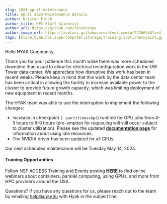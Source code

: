 ```yaml
---
slug: 2024-april-maintenance
title: April 2024 Maintenance Details
author: Kristen Finch
author_title: HPC Staff Scientist
author_url: https://github.com/finchnsnps
author_image_url: https://avatars.githubusercontent.com/u/22206944?v=4
tags: [klone,hyak,hpc,supercomputer,storage,training,ckpt,checkpoint,gpu,nvidia]
---
```


Hello HYAK Community,

Thank you for your patience this month while there was more scheduled downtime than usual to allow for electrical reconfiguration work in the UW Tower data center. We appreciate how disruptive this work has been in recent weeks. Please keep in mind that this work by the data center team has been critical in allowing the facility to increase available power to the cluster to provide future growth capacity, which was limiting deployment of new equipment in recent months.

The HYAK team was able to use the interruption to implement the following changes:
- Increase in checkpoint (`--partition=ckpt`) runtime for GPU jobs from 4-5 hours to 8-9 hours (pre-emption for requeuing will still occur subject to cluster utilization). Please see the updated [**documentation page**](https://hyak.uw.edu/docs/compute/checkpoint) for information about using idle resources.
- The NVIDIA driver has been updated for all GPUs.

Our next scheduled maintenance will be Tuesday May 14, 2024. 

#### Training Opportunities
Follow NSF ACCESS Training and Events posting [**HERE**](https://support.access-ci.org/news/events-trainings) to find online webinars about containers, parallel computing, using GPUs, and more from HPC providers around the USA. 

Questions?
If you have any questions for us, please reach out to the team by emailing help@uw.edu with Hyak in the subject line. 
